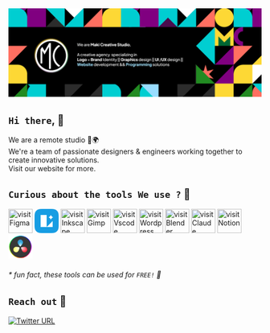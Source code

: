 ![profile-banner](https://github.com/maki-studio/.github/blob/main/profile/github-banner.png?raw=true)
---

## `Hi there`, 👋

We are a remote studio 📍🌍  <br/>
We're a team of passionate designers & engineers working together to create innovative solutions.  <br/>
Visit our website for more.

<!--

**Here are some ideas to get you started:**

🙋‍♀️ A short introduction - what is your organization all about?
🌈 Contribution guidelines - how can the community get involved?
👩‍💻 Useful resources - where can the community find your docs? Is there anything else the community should know?
🍿 Fun facts - what does your team eat for breakfast?
🧙 Remember, you can do mighty things with the power of [Markdown](https://docs.github.com/github/writing-on-github/getting-started-with-writing-and-formatting-on-github/basic-writing-and-formatting-syntax)
-->

## `Curious about the tools We use ?` 🤔

<div align="">

<a href="https://www.figma.com/"><img width="48" height="48" title="visit Figma" src="https://cdn.jsdelivr.net/gh/devicons/devicon/icons/figma/figma-original.svg" /></a>
<a href="https://icons8.com/lunacy"><img width="48" height="48" title="visit Lunacy"  src="https://raw.githubusercontent.com/maki-studio/.github/b974af72f4208daf7678d1cf772096e55bcc7aa0/profile/lunacy-logo.svg" /></a>
<a href="https://inkscape.org/"><img  width="48" height="48" title="visit Inkscape" src="https://cdn.jsdelivr.net/gh/devicons/devicon/icons/inkscape/inkscape-original.svg" /></a>
<a href="https://www.gimp.org/"><img width="48" height="48" title="visit Gimp" src="https://cdn.jsdelivr.net/gh/devicons/devicon/icons/gimp/gimp-original.svg" /></a>
<a href="https://code.visualstudio.com/"><img width="48" height="48" title="visit Vscode" src="https://cdn.jsdelivr.net/gh/devicons/devicon/icons/vscode/vscode-original.svg" /></a>
<a href="https://wordpress.com/"><img width="48" height="48" title="visit Wordpress" src="https://cdn.jsdelivr.net/gh/devicons/devicon/icons/wordpress/wordpress-plain.svg" /></a>
<a href="https://www.blender.org/"><img width="48" height="48" title="visit Blender" src="https://cdn.jsdelivr.net/gh/devicons/devicon/icons/blender/blender-original.svg" /></a>
<a href="https://www.claude.ai/"><img width="48" height="48" title="visit Claude" src="https://api.iconify.design/logos:claude-icon.svg" /></a>
<a href="https://www.notion.so/"><img width="48" height="48" title="visit Notion" src="https://api.iconify.design/logos:notion-icon.svg" /></a>
<a href="https://www.blackmagicdesign.com/products/davinciresolve"><img width="48" height="48" title="visit DaVinci Resolve" src="https://raw.githubusercontent.com/maki-studio/.github/75384df9ea92f3c8e1fa20ae6b67ea5de111a99b/profile/davinci-resolve-logo.svg" /></a>

</div>

###### * fun fact, these tools can be used for `FREE!` 🎈

## `Reach out` 💬

[![Twitter URL](https://img.shields.io/twitter/url?url=https%3A%2F%2Ftwitter.com%2Fhellostudiomaki&label=twitter)](https://twitter.com/hellostudiomaki)
